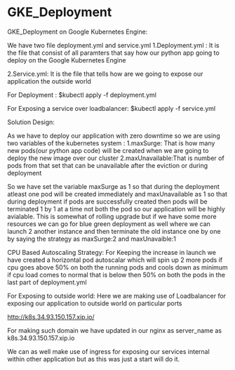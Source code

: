 # GKE_Deployment
GKE_Deployment on Google Kubernetes Engine:

We have two file deployment.yml and service.yml
1.Deployment.yml :
It is the file that consist of all paramters that say how our python app going to deploy on the Google Kubernetes Engine

2.Service.yml:
It is the file that tells how are we going to expose our application the outside world

For Deployment :
$kubectl apply -f deployment.yml

For Exposing a service over loadbalancer:
$kubectl apply -f service.yml

Solution Design:

As we have to deploy our application with zero downtime so we are using two variables of the kubernetes system :
1.maxSurge: That is how many new pods(our python app code) will be created when we are going to deploy the new image over our cluster
2.maxUnavailable:That is number of pods from that set that can be unavailable after the eviction or during deployment

So we have set the variable maxSurge as 1 so that during the deployment atleast one pod will be created immediately and maxUnavailable as 1 so that during deployment if pods are successfully created then pods will be terminated 1 by 1 at a time not both the pod so our application will be highly avialable.
This is somewhat of rolling upgrade but if we have some more resources we can go for blue green deployment as well where we can launch 2 another instance and then terminate the old instance one by one by saying the strategy as maxSurge:2 and maxUnavaible:1

CPU Based Autoscaling Strategy:
For Keeping the increase in launch we have created a horizontal pod autoscalar which will spin up 2 more pods if cpu goes above 50% on both the running pods and cools down as minimum if cpu load comes to normal that is below then 50% on both the pods in the last part of deployment.yml 

For Exposing to outside world:
Here we are making use of Loadbalancer for exposing our application to outside world on particular ports

http://k8s.34.93.150.157.xip.io/

For making such domain we have updated in our nginx as server_name as k8s.34.93.150.157.xip.io

We can as well make use of ingress for exposing our services internal within other application but as this was just a start will do it.












